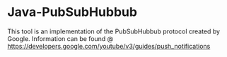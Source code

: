 # Java-PubSubHubbub
This tool is an implementation of the PubSubHubbub protocol created by Google. Information can be found @ https://developers.google.com/youtube/v3/guides/push_notifications
